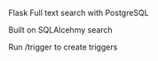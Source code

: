 
Flask Full text search with PostgreSQL

Built on SQLAlcehmy search



Run /trigger to create triggers
